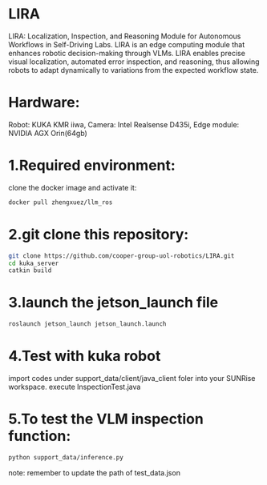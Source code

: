 # LIRA
LIRA: Localization, Inspection, and Reasoning Module for Autonomous Workflows in Self-Driving Labs.
LIRA  is an edge computing module that enhances robotic decision-making through VLMs. LIRA enables precise visual localization, automated error inspection, and reasoning, thus allowing robots to adapt dynamically to variations from the expected workflow state.

# Hardware:
Robot: KUKA KMR iiwa, Camera: Intel Realsense D435i, Edge module: NVIDIA AGX Orin(64gb)

# 1.Required environment:
clone the docker image and activate it:
```bash
docker pull zhengxuez/llm_ros
```
# 2.git clone this repository:
```bash
git clone https://github.com/cooper-group-uol-robotics/LIRA.git
cd kuka_server
catkin build
```
# 3.launch the jetson_launch file
```bash
roslaunch jetson_launch jetson_launch.launch
```

# 4.Test with kuka robot
import codes under support_data/client/java_client foler into your SUNRise workspace.
execute InspectionTest.java

# 5.To test the VLM inspection function:
```bash
python support_data/inference.py
```
note: remember to update the path of test_data.json
